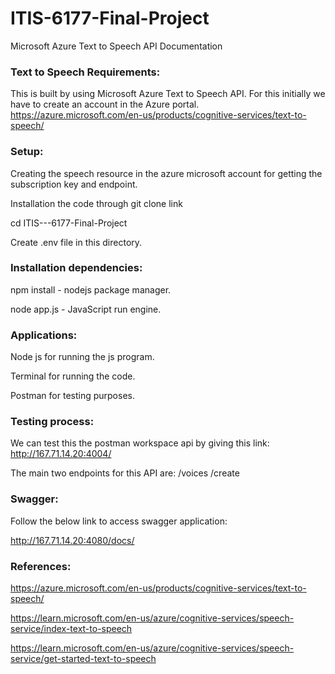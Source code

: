 # ITIS-6177-Final-Project

Microsoft Azure Text to Speech API Documentation

### Text to Speech Requirements:

This is built by using Microsoft Azure Text to Speech API. For this initially we have to create an account in the Azure portal.
https://azure.microsoft.com/en-us/products/cognitive-services/text-to-speech/

### Setup:

Creating the speech resource in the azure microsoft account for getting the subscription key and endpoint.

Installation the code through git clone link 

cd ITIS---6177-Final-Project

Create .env file in this directory.


### Installation dependencies:

npm install - nodejs package manager.

node app.js - JavaScript run engine.

### Applications:

Node js for running the js program.

Terminal for running the code.

Postman for testing purposes.

### Testing process:

We can test this the postman workspace api by giving this link: http://167.71.14.20:4004/

The main two endpoints for this API are: 
   /voices
   /create

### Swagger:

Follow the below link to access swagger application:

http://167.71.14.20:4080/docs/


### References:
  

https://azure.microsoft.com/en-us/products/cognitive-services/text-to-speech/    

https://learn.microsoft.com/en-us/azure/cognitive-services/speech-service/index-text-to-speech

https://learn.microsoft.com/en-us/azure/cognitive-services/speech-service/get-started-text-to-speech

    
